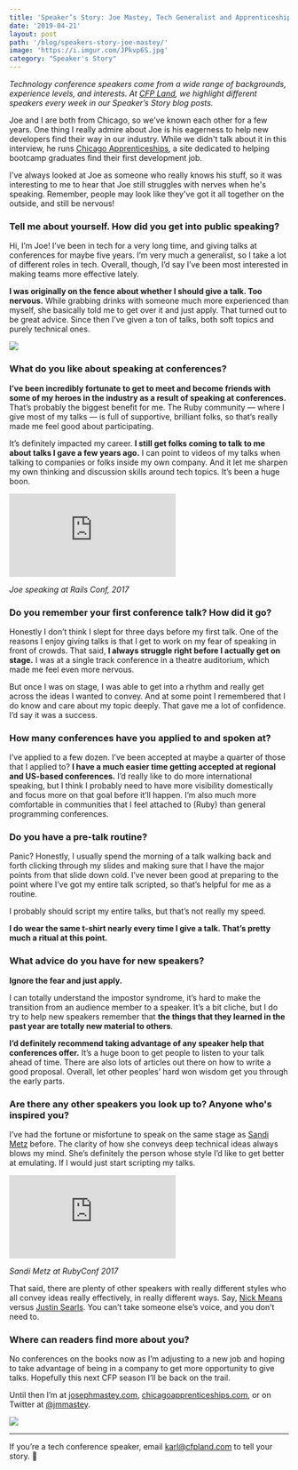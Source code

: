 ```yaml
---
title: 'Speaker’s Story: Joe Mastey, Tech Generalist and Apprenticeship Advocate'
date: '2019-04-21'
layout: post
path: '/blog/speakers-story-joe-mastey/'
image: 'https://i.imgur.com/JPkvp6S.jpg'
category: "Speaker's Story"
---
```


_Technology conference speakers come from a wide range of backgrounds,
experience levels, and interests. At [CFP Land](https://www.cfpland.com/), we
highlight different speakers every week in our Speaker’s Story blog posts._

Joe and I are both from Chicago, so we've known each other for a few years. One thing I really admire about Joe is his eagerness to help new developers find their way in our industry. While we didn't talk about it in this interview, he runs [Chicago Apprenticeships](http://chicagoapprenticeships.com/), a site dedicated to helping bootcamp graduates find their first development job.

I've always looked at Joe as someone who really knows his stuff, so it was interesting to me to hear that Joe still struggles with nerves when he's speaking. Remember, people may look like they've got it all together on the outside, and still be nervous!

<!--more-->

### Tell me about yourself. How did you get into public speaking?

Hi, I’m Joe! I’ve been in tech for a very long time, and giving talks at conferences for maybe five years. I’m very much a generalist, so I take a lot of different roles in tech. Overall, though, I’d say I’ve been most interested in making teams more effective lately.

**I was originally on the fence about whether I should give a talk. Too nervous.** While grabbing drinks with someone much more experienced than myself, she basically told me to get over it and just apply. That turned out to be great advice. Since then I’ve given a ton of talks, both soft topics and purely technical ones.

<img src="https://i.imgur.com/SccG2nW.jpg" class="left" />

### What do you like about speaking at conferences?

**I’ve been incredibly fortunate to get to meet and become friends with some of my heroes in the industry as a result of speaking at conferences.** That’s probably the biggest benefit for me. The Ruby community — where I give most of my talks — is full of supportive, brilliant folks, so that’s really made me feel good about participating.

It’s definitely impacted my career. **I still get folks coming to talk to me about talks I gave a few years ago.** I can point to videos of my talks when talking to companies or folks inside my own company. And it let me sharpen my own thinking and discussion skills around tech topics. It’s been a huge boon.

<div class='embed-container'><iframe src='https://www.youtube.com/embed/hFuzIWz6Ynk' frameborder='0' allowfullscreen></iframe></div>

_Joe speaking at Rails Conf, 2017_

### Do you remember your first conference talk? How did it go?

Honestly I don’t think I slept for three days before my first talk. One of the reasons I enjoy giving talks is that I get to work on my fear of speaking in front of crowds. That said, **I always struggle right before I actually get on stage.** I was at a single track conference in a theatre auditorium, which made me feel even more nervous.

But once I was on stage, I was able to get into a rhythm and really get across the ideas I wanted to convey. And at some point I remembered that I do know and care about my topic deeply. That gave me a lot of confidence. I’d say it was a success.

### How many conferences have you applied to and spoken at?

I’ve applied to a few dozen. I’ve been accepted at maybe a quarter of those that I applied to? **I have a much easier time getting accepted at regional and US-based conferences.** I’d really like to do more international speaking, but I think I probably need to have more visibility domestically and focus more on that goal before it’ll happen. I’m also much more comfortable in communities that I feel attached to (Ruby) than general programming conferences.

### Do you have a pre-talk routine?

Panic? Honestly, I usually spend the morning of a talk walking back and forth clicking through my slides and making sure that I have the major points from that slide down cold. I’ve never been good at preparing to the point where I’ve got my entire talk scripted, so that’s helpful for me as a routine.

I probably should script my entire talks, but that’s not really my speed.

**I do wear the same t-shirt nearly every time I give a talk. That’s pretty much a ritual at this point.**

### What advice do you have for new speakers?

**Ignore the fear and just apply.**

I can totally understand the impostor syndrome, it’s hard to make the transition from an audience member to a speaker. It’s a bit cliche, but I do try to help new speakers remember that **the things that they learned in the past year are totally new material to others**.

**I’d definitely recommend taking advantage of any speaker help that conferences offer.** It’s a huge boon to get people to listen to your talk ahead of time. There are also lots of articles out there on how to write a good proposal. Overall, let other peoples’ hard won wisdom get you through the early parts.

### Are there any other speakers you look up to? Anyone who's inspired you?

I’ve had the fortune or misfortune to speak on the same stage as [Sandi Metz](https://twitter.com/sandimetz) before. The clarity of how she conveys deep technical ideas always blows my mind. She’s definitely the person whose style I’d like to get better at emulating. If I would just start scripting my talks.

<div class='embed-container'><iframe src='https://www.youtube.com/embed/VzWLGMtXflg' frameborder='0' allowfullscreen></iframe></div>

_Sandi Metz at RubyConf 2017_

That said, there are plenty of other speakers with really different styles who all convey ideas really effectively, in really different ways. Say, [Nick Means](https://twitter.com/nmeans) versus [Justin Searls](https://twitter.com/searls). You can’t take someone else’s voice, and you don’t need to.

### Where can readers find more about you?

No conferences on the books now as I’m adjusting to a new job and hoping to take advantage of being in a company to get more opportunity to give talks. Hopefully this next CFP season I’ll be back on the trail.

Until then I’m at [josephmastey.com](http://josephmastey.com/), [chicagoapprenticeships.com](http://chicagoapprenticeships.com/), or on Twitter at [@jmmastey](https://twitter.com/jmmastey).

![](https://i.imgur.com/RSeC2VQ.jpg)

---

If you’re a tech conference speaker, email karl@cfpland.com to tell your story. 💌
